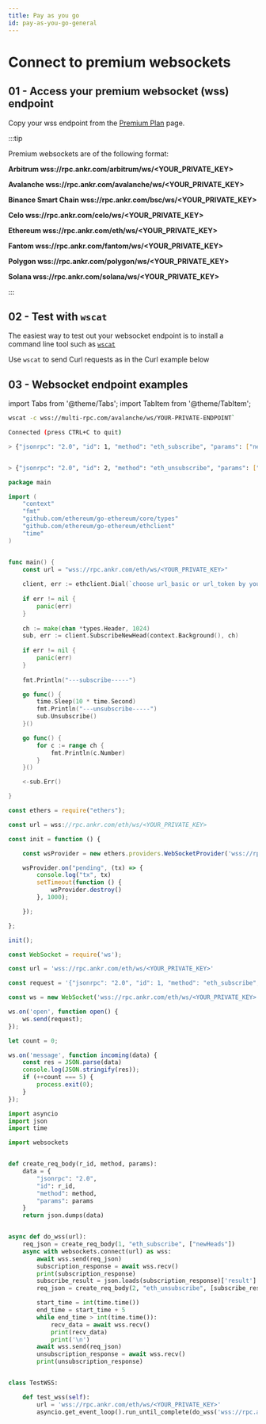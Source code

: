 ```yaml
---
title: Pay as you go
id: pay-as-you-go-general
---
```


# Connect to premium websockets

## 01 - Access your premium websocket (wss) endpoint

Copy your wss endpoint from the [Premium Plan](https://www.ankr.com/protocol/plan/) page.

:::tip

Premium websockets are of the following format:

**Arbitrum wss://rpc.ankr.com/arbitrum/ws/<YOUR_PRIVATE_KEY>**

**Avalanche wss://rpc.ankr.com/avalanche/ws/<YOUR_PRIVATE_KEY>**

**Binance Smart Chain wss://rpc.ankr.com/bsc/ws/<YOUR_PRIVATE_KEY>**

**Celo wss://rpc.ankr.com/celo/ws/<YOUR_PRIVATE_KEY>**

**Ethereum wss://rpc.ankr.com/eth/ws/<YOUR_PRIVATE_KEY>**

**Fantom wss://rpc.ankr.com/fantom/ws/<YOUR_PRIVATE_KEY>**

**Polygon wss://rpc.ankr.com/polygon/ws/<YOUR_PRIVATE_KEY>**

**Solana wss://rpc.ankr.com/solana/ws/<YOUR_PRIVATE_KEY>**

:::

## 02 - Test with `wscat`

The easiest way to test out your websocket endpoint is to install a command line tool such as [`wscat`](https://github.com/websockets/wscat)

Use `wscat` to send Curl requests as in the Curl example below

## 03 - Websocket endpoint examples

import Tabs from '@theme/Tabs';
import TabItem from '@theme/TabItem';

<Tabs>
<TabItem value="bash" label="Curl">

```bash
wscat -c wss://multi-rpc.com/avalanche/ws/YOUR-PRIVATE-ENDPOINT`

Connected (press CTRL+C to quit)

> {"jsonrpc": "2.0", "id": 1, "method": "eth_subscribe", "params": ["newHeads"]}


> {"jsonrpc": "2.0", "id": 2, "method": "eth_unsubscribe", "params": ["The result value returned after successful subscription"]}
```
</TabItem>

<TabItem value="go" label="Go">

```go
package main

import (
    "context"
    "fmt"
    "github.com/ethereum/go-ethereum/core/types"
    "github.com/ethereum/go-ethereum/ethclient"
    "time"
)


func main() {
    const url = "wss://rpc.ankr.com/eth/ws/<YOUR_PRIVATE_KEY>"                
    
    client, err := ethclient.Dial(`choose url_basic or url_token by your created type`)
    
    if err != nil {
        panic(err)
    }
    
    ch := make(chan *types.Header, 1024)
    sub, err := client.SubscribeNewHead(context.Background(), ch)
    
    if err != nil {
        panic(err)
    }
    
    fmt.Println("---subscribe-----")

    go func() {
        time.Sleep(10 * time.Second)
        fmt.Println("---unsubscribe-----")
        sub.Unsubscribe()
    }()

    go func() {
        for c := range ch {
            fmt.Println(c.Number)
        }
    }()

    <-sub.Err()

}
```
</TabItem>
<TabItem value="ethers.js" label="Ethers.js">

```javascript
const ethers = require("ethers");

const url = wss://rpc.ankr.com/eth/ws/<YOUR_PRIVATE_KEY>     

const init = function () {

    const wsProvider = new ethers.providers.WebSocketProvider('wss://rpc.ankr.com/eth/ws/<YOUR_PRIVATE_KEY>');

    wsProvider.on("pending", (tx) => {
        console.log("tx", tx)
        setTimeout(function () {
            wsProvider.destroy()
        }, 1000);

    });

};

init();
```
</TabItem>
<TabItem value="web3.js" label="Web3.js">


```javascript
const WebSocket = require('ws');

const url = 'wss://rpc.ankr.com/eth/ws/<YOUR_PRIVATE_KEY>'                

const request = '{"jsonrpc": "2.0", "id": 1, "method": "eth_subscribe", "params": ["newPendingTransactions"]}';  

const ws = new WebSocket('wss://rpc.ankr.com/eth/ws/<YOUR_PRIVATE_KEY>');

ws.on('open', function open() {
    ws.send(request);
});

let count = 0;

ws.on('message', function incoming(data) {
    const res = JSON.parse(data)
    console.log(JSON.stringify(res));
    if (++count === 5) {
        process.exit(0);
    }
});
```
</TabItem>
<TabItem value="py" label="Python">

```python
import asyncio
import json
import time

import websockets


def create_req_body(r_id, method, params):
    data = {
        "jsonrpc": "2.0",
        "id": r_id,
        "method": method,
        "params": params
    }
    return json.dumps(data)


async def do_wss(url):
    req_json = create_req_body(1, "eth_subscribe", ["newHeads"])
    async with websockets.connect(url) as wss:
        await wss.send(req_json)
        subscription_response = await wss.recv()
        print(subscription_response)
        subscribe_result = json.loads(subscription_response)['result']
        req_json = create_req_body(2, "eth_unsubscribe", [subscribe_result])

        start_time = int(time.time())
        end_time = start_time + 5
        while end_time > int(time.time()):
            recv_data = await wss.recv()
            print(recv_data)
            print('\n')
        await wss.send(req_json)
        unsubscription_response = await wss.recv()
        print(unsubscription_response)


class TestWSS:

    def test_wss(self):
        url = 'wss://rpc.ankr.com/eth/ws/<YOUR_PRIVATE_KEY>' 
        asyncio.get_event_loop().run_until_complete(do_wss('wss://rpc.ankr.com/eth/ws/<YOUR_PRIVATE_KEY>'))
```

</TabItem>
</Tabs>

